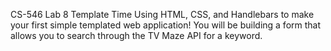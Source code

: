 CS-546 Lab 8
Template Time
Using HTML, CSS, and Handlebars to make your first simple templated web application! You will be building a form that allows you to search through the TV Maze API for a keyword.


